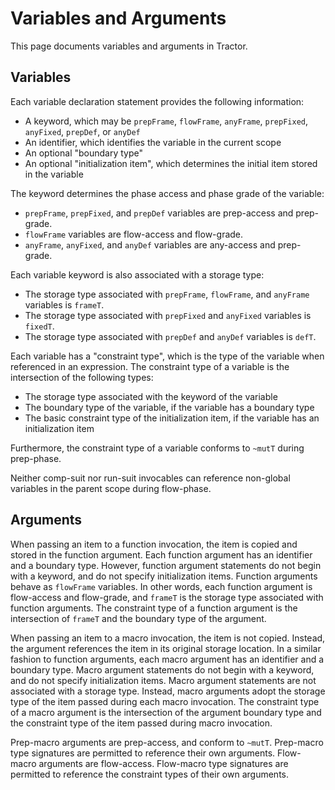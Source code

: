 
# Variables and Arguments

This page documents variables and arguments in Tractor.

## Variables

Each variable declaration statement provides the following information:

* A keyword, which may be `prepFrame`, `flowFrame`, `anyFrame`, `prepFixed`, `anyFixed`, `prepDef`, or `anyDef`
* An identifier, which identifies the variable in the current scope
* An optional "boundary type"
* An optional "initialization item", which determines the initial item stored in the variable

The keyword determines the phase access and phase grade of the variable:

* `prepFrame`, `prepFixed`, and `prepDef` variables are prep-access and prep-grade.
* `flowFrame` variables are flow-access and flow-grade.
* `anyFrame`, `anyFixed`, and `anyDef` variables are any-access and prep-grade.

Each variable keyword is also associated with a storage type:

* The storage type associated with `prepFrame`, `flowFrame`, and `anyFrame` variables is `frameT`.
* The storage type associated with `prepFixed` and `anyFixed` variables is `fixedT`.
* The storage type associated with `prepDef` and `anyDef` variables is `defT`.

Each variable has a "constraint type", which is the type of the variable when referenced in an expression. The constraint type of a variable is the intersection of the following types:

* The storage type associated with the keyword of the variable
* The boundary type of the variable, if the variable has a boundary type
* The basic constraint type of the initialization item, if the variable has an initialization item

Furthermore, the constraint type of a variable conforms to `~mutT` during prep-phase.

Neither comp-suit nor run-suit invocables can reference non-global variables in the parent scope during flow-phase.

## Arguments

When passing an item to a function invocation, the item is copied and stored in the function argument. Each function argument has an identifier and a boundary type. However, function argument statements do not begin with a keyword, and do not specify initialization items. Function arguments behave as `flowFrame` variables. In other words, each function argument is flow-access and flow-grade, and `frameT` is the storage type associated with function arguments. The constraint type of a function argument is the intersection of `frameT` and the boundary type of the argument.

When passing an item to a macro invocation, the item is not copied. Instead, the argument references the item in its original storage location. In a similar fashion to function arguments, each macro argument has an identifier and a boundary type. Macro argument statements do not begin with a keyword, and do not specify initialization items. Macro argument statements are not associated with a storage type. Instead, macro arguments adopt the storage type of the item passed during each macro invocation. The constraint type of a macro argument is the intersection of the argument boundary type and the constraint type of the item passed during macro invocation.

Prep-macro arguments are prep-access, and conform to `~mutT`. Prep-macro type signatures are permitted to reference their own arguments. Flow-macro arguments are flow-access. Flow-macro type signatures are permitted to reference the constraint types of their own arguments.


